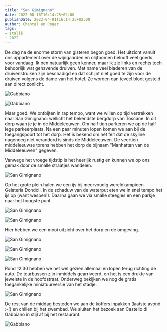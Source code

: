 ```yaml
---
title: "San Gimignano"
date: 2022-08-16T16:14:25+02:00
publishDate: 2022-04-01T16:14:25+02:00
author: Chantal en Roger
tags:
- Italië
- 2022
---
```


De dag na de enorme storm van gisteren begon goed. Het uitzicht vanuit ons appartement over de wijngaarden en olijfbomen belooft veel goeds voor vandaag. Ik ben natuurlijk geen kenner, maar ik zie links en rechts toch behoorlijk wat gehavende druiven. Met name veel bladeren van de druivenstruiken zijn beschadigd en dat schijnt niet goed te zijn voor de druiven volgens de dame van het hotel. Ze worden dan teveel bloot gesteld aan direct zonlicht.

![Gabbiano](./images/IMG_1771.jpg)

![Gabbiano](./images/IMG_1778.jpg)

Maar goed. We ontbijten in rap tempo, want we willen op tijd vertrekken naar San Gimignano: wellicht het bekendste bergdorp van Toscane. In dit dorp waan je je in de Middeleeuwen. Om half tien parkeren we op de half lege parkeerplaats. Na een paar minuten lopen komen we aan bij de toegangspoort tot het dorp. Het is bekend om het feit dat de skyline nagenoeg niet veranderd is sinds de Middeleeuwen. De veertien middeleeuwse torens hebben het dorp de bijnaam "Manhattan van de Middeleeuwen" gegeven.

Vanwege het vroege tijdstip is het heerlijk rustig en kunnen we op ons gemak door de smalle straatjes wandelen.

![San Gimignano](./images/IMG_4564.JPG)

Op het grote plein halen we een ijs bij meervoudig wereldkampioen Gelateria Dondoli. In de schaduw van de waterput eten we in snel tempo het ijs op (want wespen!). Daarna gaan we via smalle steegjes en een parkje naar het hoogste punt.

![San Gimignano](./images/IMG_4569.JPG)

![San Gimignano](./images/IMG_4571.JPG)

Hier hebben we een mooi uitzicht over het dorp en de omgeving.

![San Gimignano](./images/IMG_1810.jpg)

![San Gimignano](./images/IMG_4579.JPG)

![San Gimignano](./images/IMG_4590.JPG)

Rond 12:30 hebben we het wel gezien allemaal en lopen terug richting de auto. De tourbussen zijn inmiddels gearriveerd, en het is een drukte van jewelste in de hoofdstraat. Onderweg bekijken we nog de gratis toegankelijke miniatuurversie van het stadje.

![San Gimignano](./images/IMG_4592.JPG)

De rest van de middag besteden we aan de koffers inpakken (laatste avond :-() en chillen bij het zwembad. We sluiten het bezoek aan Castello di Gabbiano in stijl af bij het restaurant.

![Gabbiano](./images/collage.jpg)
